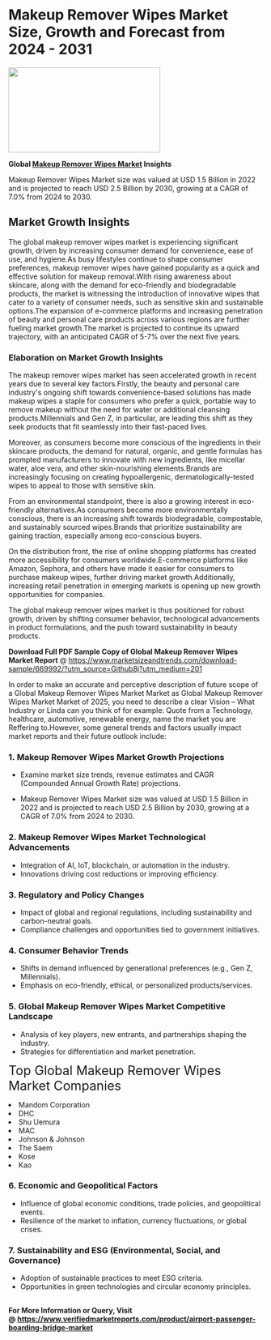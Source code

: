 <H1>Makeup Remover Wipes Market Size, Growth and Forecast from 2024 - 2031</H1><img class="aligncenter size-medium wp-image-584254" src="https://thirdeyenews.in/wp-content/uploads/2024/09/Global-Market-Research-300x168.jpeg" alt="" width="300" height="168" /><p><strong>Global&nbsp;<a href="https://www.marketsizeandtrends.com/download-sample/669992/?utm_source=Github8j?utm_medium=201">Makeup Remover Wipes Market</a> Insights</strong></p><p>Makeup Remover Wipes Market size was valued at USD 1.5 Billion in 2022 and is projected to reach USD 2.5 Billion by 2030, growing at a CAGR of 7.0% from 2024 to 2030.</p><p><h2>Market Growth Insights</h2> <p>The global makeup remover wipes market is experiencing significant growth, driven by increasing consumer demand for convenience, ease of use, and hygiene.As busy lifestyles continue to shape consumer preferences, makeup remover wipes have gained popularity as a quick and effective solution for makeup removal.With rising awareness about skincare, along with the demand for eco-friendly and biodegradable products, the market is witnessing the introduction of innovative wipes that cater to a variety of consumer needs, such as sensitive skin and sustainable options.The expansion of e-commerce platforms and increasing penetration of beauty and personal care products across various regions are further fueling market growth.The market is projected to continue its upward trajectory, with an anticipated CAGR of 5-7% over the next five years.</p> <h3>Elaboration on Market Growth Insights</h3> <p>The makeup remover wipes market has seen accelerated growth in recent years due to several key factors.Firstly, the beauty and personal care industry's ongoing shift towards convenience-based solutions has made makeup wipes a staple for consumers who prefer a quick, portable way to remove makeup without the need for water or additional cleansing products.Millennials and Gen Z, in particular, are leading this shift as they seek products that fit seamlessly into their fast-paced lives.</p> <p>Moreover, as consumers become more conscious of the ingredients in their skincare products, the demand for natural, organic, and gentle formulas has prompted manufacturers to innovate with new ingredients, like micellar water, aloe vera, and other skin-nourishing elements.Brands are increasingly focusing on creating hypoallergenic, dermatologically-tested wipes to appeal to those with sensitive skin.</p> <p>From an environmental standpoint, there is also a growing interest in eco-friendly alternatives.As consumers become more environmentally conscious, there is an increasing shift towards biodegradable, compostable, and sustainably sourced wipes.Brands that prioritize sustainability are gaining traction, especially among eco-conscious buyers.</p> <p>On the distribution front, the rise of online shopping platforms has created more accessibility for consumers worldwide.E-commerce platforms like Amazon, Sephora, and others have made it easier for consumers to purchase makeup wipes, further driving market growth.Additionally, increasing retail penetration in emerging markets is opening up new growth opportunities for companies.</p> <p>The global makeup remover wipes market is thus positioned for robust growth, driven by shifting consumer behavior, technological advancements in product formulations, and the push toward sustainability in beauty products.</p> <p><span class=""><strong>Download Full PDF Sample Copy of Global Makeup Remover Wipes Market Report</strong> @ <a href="https://www.marketsizeandtrends.com/download-sample/669992/?utm_source=Github8j?utm_medium=201" target="_blank">https://www.marketsizeandtrends.com/download-sample/669992/?utm_source=Github8j?utm_medium=201</a></span></p><p>In order to make an accurate and perceptive description of future scope of a Global&nbsp;Makeup Remover Wipes Market Market as Global&nbsp;Makeup Remover Wipes Market Market of 2025, you need to describe a clear Vision &ndash; What Industry or Linda can you think of for example: Quote from a Technology, healthcare, automotive, renewable energy, name the market you are Reffering to.However, some general trends and factors usually impact market reports and their future outlook include:</p><h3>1.&nbsp;<strong>Makeup Remover Wipes Market Growth Projections</strong></h3><ul><li>Examine market size trends, revenue estimates and CAGR (Compounded Annual Growth Rate) projections.</li><li><p>Makeup Remover Wipes Market size was valued at USD 1.5 Billion in 2022 and is projected to reach USD 2.5 Billion by 2030, growing at a CAGR of 7.0% from 2024 to 2030.</p></li></ul><h3>2.&nbsp;<strong>Makeup Remover Wipes Market Technological Advancements</strong></h3><ul><li>Integration of AI, IoT, blockchain, or automation in the industry.</li><li>Innovations driving cost reductions or improving efficiency.</li></ul><h3>3.&nbsp;<strong>Regulatory and Policy Changes</strong></h3><ul><li>Impact of global and regional regulations, including sustainability and carbon-neutral goals.</li><li>Compliance challenges and opportunities tied to government initiatives.</li></ul><h3>4.&nbsp;<strong>Consumer Behavior Trends</strong></h3><ul><li>Shifts in demand influenced by generational preferences (e.g., Gen Z, Millennials).</li><li>Emphasis on eco-friendly, ethical, or personalized products/services.</li></ul><h3>5.&nbsp;<strong>Global Makeup Remover Wipes Market Competitive Landscape</strong></h3><ul><li>Analysis of key players, new entrants, and partnerships shaping the industry.</li><li>Strategies for differentiation and market penetration.</li></ul><p data-pm-slice="1 1 []"><span style="color: inherit; font-family: inherit; font-size: 25px;">Top Global Makeup Remover Wipes Market Companies</span></p><div class="" data-test-id=""><p><li>Mandom Corporation</li><li> DHC</li><li> Shu Uemura</li><li> MAC</li><li> Johnson & Johnson</li><li> The Saem</li><li> Kose</li><li> Kao</li></p></div><h3>6.&nbsp;<strong>Economic and Geopolitical Factors</strong></h3><ul><li>Influence of global economic conditions, trade policies, and geopolitical events.</li><li>Resilience of the market to inflation, currency fluctuations, or global crises.</li></ul><h3>7.&nbsp;<strong>Sustainability and ESG (Environmental, Social, and Governance)</strong></h3><ul><li>Adoption of sustainable practices to meet ESG criteria.</li><li>Opportunities in green technologies and circular economy principles.</li></ul><h2><strong style="font-size: 14px;">For More Information or Query, Visit @&nbsp;</strong><a style="background-color: #ffffff; font-size: 14px;" href="https://www.marketsizeandtrends.com/report/makeup-remover-wipes-market/" target="_blank">https://www.verifiedmarketreports.com/product/airport-passenger-boarding-bridge-market</a></h2>